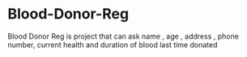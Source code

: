 # Blood-Donor-Reg
Blood Donor Reg is project that can ask name , age , address  , phone number, current health and duration of blood last time donated 
